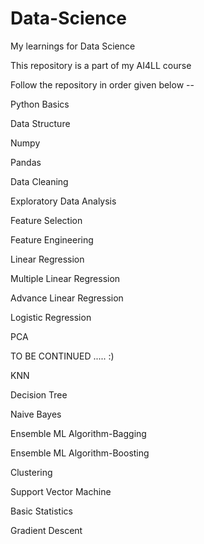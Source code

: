 # Data-Science
My learnings for Data Science

This repository is a part of my AI4LL course

Follow the repository in order given below --


Python Basics

Data Structure

Numpy

Pandas

Data Cleaning

Exploratory Data Analysis

Feature Selection

Feature Engineering

Linear Regression

Multiple Linear Regression

Advance Linear Regression

Logistic Regression

PCA

TO BE CONTINUED ..... :)

KNN

Decision Tree

Naive Bayes

Ensemble ML Algorithm-Bagging

Ensemble ML Algorithm-Boosting

Clustering

Support Vector Machine

Basic Statistics

Gradient Descent





